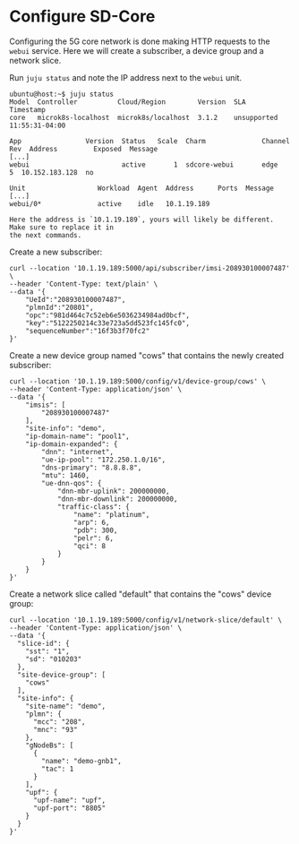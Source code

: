 # Configure SD-Core

Configuring the 5G core network is done making HTTP requests to the `webui` service. Here we will 
create a subscriber, a device group and a network slice.

Run `juju status` and note the IP address next to the `webui` unit.

```console
ubuntu@host:~$ juju status
Model  Controller          Cloud/Region        Version  SLA          Timestamp
core   microk8s-localhost  microk8s/localhost  3.1.2    unsupported  11:55:31-04:00

App                Version  Status   Scale  Charm              Channel        Rev  Address         Exposed  Message
[...]      
webui                       active       1  sdcore-webui       edge             5  10.152.183.128  no       

Unit                  Workload  Agent  Address      Ports  Message
[...]        
webui/0*              active    idle   10.1.19.189 
```

```{note}
Here the address is `10.1.19.189`, yours will likely be different. Make sure to replace it in
the next commands.
```

Create a new subscriber:

```console
curl --location '10.1.19.189:5000/api/subscriber/imsi-208930100007487' \
--header 'Content-Type: text/plain' \
--data '{
    "UeId":"208930100007487",
    "plmnId":"20801",
    "opc":"981d464c7c52eb6e5036234984ad0bcf",
    "key":"5122250214c33e723a5dd523fc145fc0",
    "sequenceNumber":"16f3b3f70fc2"
}'
```

Create a new device group named "cows" that contains the newly created subscriber:

```console
curl --location '10.1.19.189:5000/config/v1/device-group/cows' \
--header 'Content-Type: application/json' \
--data '{
    "imsis": [
        "208930100007487"
    ],
    "site-info": "demo",
    "ip-domain-name": "pool1",
    "ip-domain-expanded": {
        "dnn": "internet",
        "ue-ip-pool": "172.250.1.0/16",
        "dns-primary": "8.8.8.8",
        "mtu": 1460,
        "ue-dnn-qos": {
            "dnn-mbr-uplink": 200000000,
            "dnn-mbr-downlink": 200000000,
            "traffic-class": {
                "name": "platinum",
                "arp": 6,
                "pdb": 300,
                "pelr": 6,
                "qci": 8
            }
        }
    }
}'
```

Create a network slice called "default" that contains the "cows" device group:

```console
curl --location '10.1.19.189:5000/config/v1/network-slice/default' \
--header 'Content-Type: application/json' \
--data '{
  "slice-id": {
    "sst": "1",
    "sd": "010203"
  },
  "site-device-group": [
    "cows"
  ],
  "site-info": {
    "site-name": "demo",
    "plmn": {
      "mcc": "208",
      "mnc": "93"
    },
    "gNodeBs": [
      {
        "name": "demo-gnb1",
        "tac": 1
      }
    ],
    "upf": {
      "upf-name": "upf",
      "upf-port": "8805"
    }
  }
}'
```
